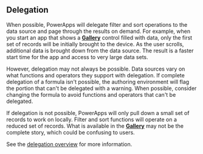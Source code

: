 ## Delegation ##

When possible, PowerApps will delegate filter and sort operations to the data source and page through the results on demand. For example, when you start an app that shows a **[Gallery](../controls/control-gallery.md)** control filled with data, only the first set of records will be initially brought to the device. As the user scrolls, additional data is brought down from the data source. The result is a faster start time for the app and access to very large data sets.

However, delegation may not always be possible. Data sources vary on what functions and operators they support with delegation. If complete delegation of a formula isn't possible, the authoring environment will flag the portion that can't be delegated with a warning. When possible, consider changing the formula to avoid functions and operators that can't be delegated.   

If delegation is not possible, PowerApps will only pull down a small set of records to work on locally. Filter and sort functions will operate on a reduced set of records. What is available in the **[Gallery](../controls/control-gallery.md)** may not be the complete story, which could be confusing to users. 

See the [delegation overview](../delegation-overview.md) for more information.
